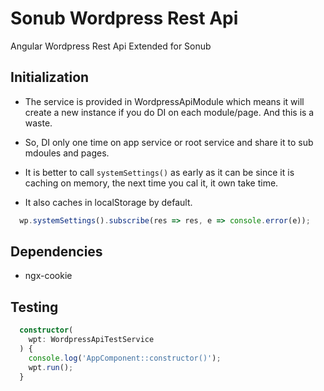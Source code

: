 # Sonub Wordpress Rest Api

Angular Wordpress Rest Api Extended for Sonub

## Initialization

* The service is provided in WordpressApiModule which means it will create a new instance if you do DI on each module/page.
  And this is a waste.
* So, DI only one time on app service or root service and share it to sub mdoules and pages.

* It is better to call `systemSettings()` as early as it can be since it is caching on memory, the next time you cal it, it own take time.
* It also caches in localStorage by default.

```` ts
  wp.systemSettings().subscribe(res => res, e => console.error(e));
````

## Dependencies

* ngx-cookie

## Testing

```` ts
  constructor(
    wpt: WordpressApiTestService
  ) {
    console.log('AppComponent::constructor()');
    wpt.run();
  }
````
